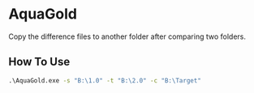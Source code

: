 # AquaGold

Copy the difference files to another folder after comparing two folders.

## How To Use

```cmd
.\AquaGold.exe -s "B:\1.0" -t "B:\2.0" -c "B:\Target"
```